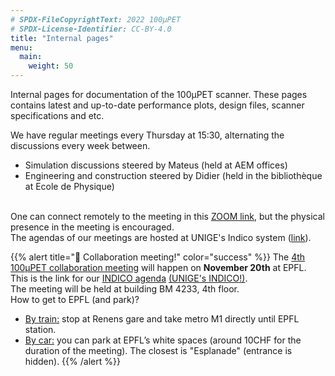 ```yaml
---
# SPDX-FileCopyrightText: 2022 100µPET
# SPDX-License-Identifier: CC-BY-4.0
title: "Internal pages"
menu:
  main:
    weight: 50
---
```


Internal pages for documentation of the 100µPET scanner.
These pages contains latest and up-to-date performance plots, design files, scanner specifications and etc.

We have regular meetings every Thursday at 15:30, alternating the discussions every week between.
</br>
- Simulation discussions steered by Mateus (held at AEM offices)
- Engineering and  construction steered by Didier (held in the bibliothèque at Ecole de Physique)
</br>
One can connect remotely to the meeting in this <a href="https://unige.zoom.us/j/66152344124">ZOOM link</a>, but the physical presence in the meeting is encouraged.
</br>
The agendas of our meetings are hosted at UNIGE's Indico system (<a href="https://partphys-indico.unige.ch/category/33/">link</a>).

{{% alert title="📣 Collaboration meeting!" color="success" %}}
The <ins>4th 100µPET collaboration meeting</ins> will happen on **November 20th** at EPFL. </br>
This is the link for our <a href="https://partphys-indico.unige.ch/event/1390/">INDICO agenda</a> <ins>(UNIGE's INDICO!)</ins>. </br>
The meeting will be held at building BM 4233, 4th floor. </br>
How to get to EPFL (and park)? </br>
- <ins>By train:</ins> stop at Renens gare and take metro M1 directly until EPFL station.
- <ins>By car:</ins> you can park at EPFL’s white spaces (around 10CHF for the duration of the meeting). The closest is "Esplanade" (entrance is hidden).
{{% /alert %}}

<html>
   <body>
      <script>
         var password = "100upet";
         (function passcodeprotect() {
            var passcode = prompt("Internal pages. Please, enter the password");
            while (passcode !== password) {
               alert("Incorrect PassCode");
               return passcodeprotect();
            }
         }());
      </script>
   </body>
</html>
